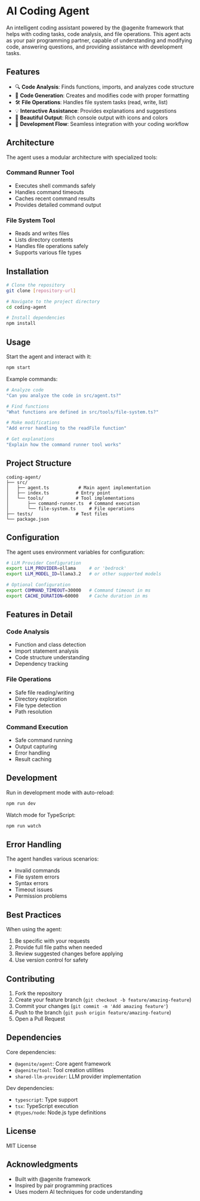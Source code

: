# AI Coding Agent

An intelligent coding assistant powered by the @agenite framework that helps with coding tasks, code analysis, and file operations. This agent acts as your pair programming partner, capable of understanding and modifying code, answering questions, and providing assistance with development tasks.

## Features

- 🔍 **Code Analysis**: Finds functions, imports, and analyzes code structure
- 📝 **Code Generation**: Creates and modifies code with proper formatting
- 🛠️ **File Operations**: Handles file system tasks (read, write, list)
- 💡 **Interactive Assistance**: Provides explanations and suggestions
- 🎨 **Beautiful Output**: Rich console output with icons and colors
- 🔄 **Development Flow**: Seamless integration with your coding workflow

## Architecture

The agent uses a modular architecture with specialized tools:

### Command Runner Tool
- Executes shell commands safely
- Handles command timeouts
- Caches recent command results
- Provides detailed command output

### File System Tool
- Reads and writes files
- Lists directory contents
- Handles file operations safely
- Supports various file types

## Installation

```bash
# Clone the repository
git clone [repository-url]

# Navigate to the project directory
cd coding-agent

# Install dependencies
npm install
```

## Usage

Start the agent and interact with it:

```bash
npm start
```

Example commands:
```bash
# Analyze code
"Can you analyze the code in src/agent.ts?"

# Find functions
"What functions are defined in src/tools/file-system.ts?"

# Make modifications
"Add error handling to the readFile function"

# Get explanations
"Explain how the command runner tool works"
```

## Project Structure

```
coding-agent/
├── src/
│   ├── agent.ts           # Main agent implementation
│   ├── index.ts          # Entry point
│   └── tools/            # Tool implementations
│       ├── command-runner.ts  # Command execution
│       └── file-system.ts     # File operations
├── tests/                # Test files
└── package.json
```

## Configuration

The agent uses environment variables for configuration:

```bash
# LLM Provider Configuration
export LLM_PROVIDER=ollama     # or 'bedrock'
export LLM_MODEL_ID=llama3.2   # or other supported models

# Optional Configuration
export COMMAND_TIMEOUT=30000   # Command timeout in ms
export CACHE_DURATION=60000    # Cache duration in ms
```

## Features in Detail

### Code Analysis
- Function and class detection
- Import statement analysis
- Code structure understanding
- Dependency tracking

### File Operations
- Safe file reading/writing
- Directory exploration
- File type detection
- Path resolution

### Command Execution
- Safe command running
- Output capturing
- Error handling
- Result caching

## Development

Run in development mode with auto-reload:
```bash
npm run dev
```

Watch mode for TypeScript:
```bash
npm run watch
```

## Error Handling

The agent handles various scenarios:
- Invalid commands
- File system errors
- Syntax errors
- Timeout issues
- Permission problems

## Best Practices

When using the agent:
1. Be specific with your requests
2. Provide full file paths when needed
3. Review suggested changes before applying
4. Use version control for safety

## Contributing

1. Fork the repository
2. Create your feature branch (`git checkout -b feature/amazing-feature`)
3. Commit your changes (`git commit -m 'Add amazing feature'`)
4. Push to the branch (`git push origin feature/amazing-feature`)
5. Open a Pull Request

## Dependencies

Core dependencies:
- `@agenite/agent`: Core agent framework
- `@agenite/tool`: Tool creation utilities
- `shared-llm-provider`: LLM provider implementation

Dev dependencies:
- `typescript`: Type support
- `tsx`: TypeScript execution
- `@types/node`: Node.js type definitions

## License

MIT License

## Acknowledgments

- Built with @agenite framework
- Inspired by pair programming practices
- Uses modern AI techniques for code understanding 
